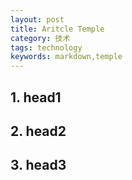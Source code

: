 ```yaml
---
layout: post
title: Aritcle Temple
category: 技术
tags: technology
keywords: markdown,temple
---
```


## 1. head1

## 2. head2

## 3. head3